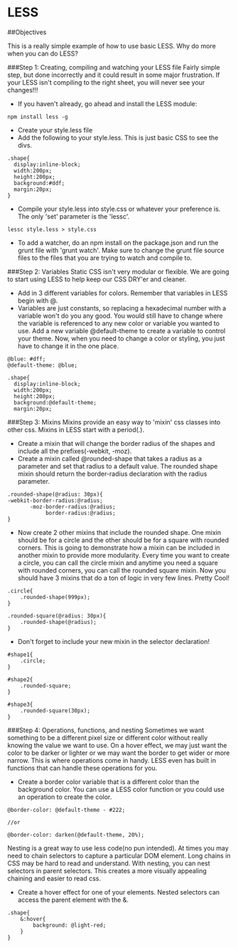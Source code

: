 LESS
====

##Objectives

This is a really simple example of how to use basic LESS. Why do more when you can do LESS?

###Step 1: Creating, compiling and watching your LESS file
Fairly simple step, but done incorrectly and it could result in some major frustration. If your LESS isn't compiling to the right sheet, you will never see your changes!!!
* If you haven't already, go ahead and install the LESS module:

```shell
npm install less -g
```
* Create your style.less file
* Add the following to your style.less. This is just basic CSS to see the divs.
```less
.shape{
  display:inline-block;
  width:200px;
  height:200px;
  background:#ddf;
  margin:20px;
}
```
* Compile your style.less into style.css or whatever your preference is. The only 'set' parameter is the 'lessc'.

```shell
lessc style.less > style.css
```
* To add a watcher, do an npm install on the package.json and run the grunt file with 'grunt watch'. Make sure to change the grunt file source files to the files that you are trying to watch and compile to.

###Step 2: Variables
Static CSS isn't very modular or flexible. We are going to start using LESS to help keep our CSS DRY'er and cleaner.
* Add in 3 different variables for colors. Remember that variables in LESS begin with @.
* Variables are just constants, so replacing a hexadecimal number with a variable won't do you any good. You would still have to change where the variable is referenced to any new color or variable you wanted to use. Add a new variable @default-theme to create a variable to control your theme. Now, when you need to change a color or styling, you just have to change it in the one place.

```less
@blue: #dff;
@default-theme: @blue;

.shape{
  display:inline-block;
  width:200px;
  height:200px;
  background:@default-theme;
  margin:20px;
```

###Step 3: Mixins
Mixins provide an easy way to 'mixin' css classes into other css. Mixins in LESS start with a period(.).
* Create a mixin that will change the border radius of the shapes and include all the prefixes(-webkit, -moz).
* Create a mixin called @rounded-shape that takes a radius as a parameter and set that radius to a default value. The rounded shape mixin should return the border-radius declaration with the radius parameter.

```less
.rounded-shape(@radius: 30px){
-webkit-border-radius:@radius;
       -moz-border-radius:@radius;
            border-radius:@radius;
}
```
* Now create 2 other mixins that include the rounded shape. One mixin should be for a circle and the other should be for a square with rounded corners. This is going to demonstrate how a mixin can be included in another mixin to provide more modularity. Every time you want to create a circle, you can call the circle mixin and anytime you need a square with rounded corners, you can call the rounded square mixin. Now you should have 3 mixins that do a ton of logic in very few lines. Pretty Cool!

```less
.circle{
    .rounded-shape(999px);
}

.rounded-square(@radius: 30px){
    .rounded-shape(@radius);
}
```

* Don't forget to include your new mixin in the selector declaration!

```less
#shape1{
    .circle;
}

#shape2{
    .rounded-square;
}

#shape3{
    .rounded-square(30px);
}
```

###Step 4: Operations, functions, and nesting
Sometimes we want something to be a different pixel size or different color without really knowing the value we want to use. On a hover effect, we may just want the color to be darker or lighter or we may want the border to get wider or more narrow. This is where operations come in handy. LESS even has built in functions that can handle these operations for you.

* Create a border color variable that is a different color than the background color. You can use a LESS color function or you could use an operation to create the color.


```less
@border-color: @default-theme - #222;

//or

@border-color: darken(@default-theme, 20%);
```
Nesting is a great way to use less code(no pun intended). At times you may need to chain selectors to capture a particular DOM element. Long chains in CSS may be hard to read and understand. With nesting, you can nest selectors in parent selectors. This creates a more visually appealing chaining and easier to read css.

* Create a hover effect for one of your elements. Nested selectors can access the parent element with the &.

```less
.shape{
    &:hover{
        background: @light-red;
    }
}
```






